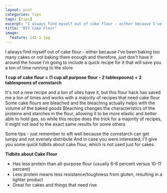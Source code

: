 ```yaml
---
layout: post
categories: tips
tags: [tips]
excerpt: "I always find myself out of cake flour - either because I've been baking too many cakes or not baking them enough and therefore, just don't have it around the house.  I'm going to include a quick recipe for it that will save you some time running to the store."
title: "DIY Cake Flour"
image:
  feature: 142-1.jpg
---
```


I always find myself out of cake flour - either because I've been baking too many cakes or not baking them enough and therefore, just don't have it around the house  I'm going to include a quick recipe for it that will save you a ton of time running to the store

__1 cup of cake flour = (1 cup all purpose flour - 2 tablespoons) + 2 tablespoons of cornstarch__

It's not a new recipe and a ton of sites have it, but this flour hack has saved me a ton of times and works with a majority of recipes that need cake flour  Some cake flours are bleached and the bleaching actually helps with the volume of the baked goods  Bleaching changes the characteristics of the proteins and starches in the flour, allowing it to be more elastic and better able to hold gas, so while this recipe does the trick for a majority of recipes, it might not lead to the exact same results for some others 

Some tips - just remember to sift well because the cornstarch can get lumpy and not evenely distribute  And in case you were interested, I'll give you some quick tidbits about cake flour, which is not used just for cakes

__Tidbits about Cake Flour__

- Has less protein than all-purpose flour (usually 6-8 percent versus 10-11 percent)
- Less protein means less resistance/toughness from gluten, resulting in a lighter product
- Great for cakes and things that need rise